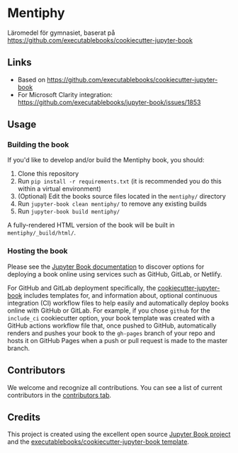 # Mentiphy

Läromedel för gymnasiet, baserat på https://github.com/executablebooks/cookiecutter-jupyter-book

## Links

- Based on https://github.com/executablebooks/cookiecutter-jupyter-book
- For Microsoft Clarity integration: https://github.com/executablebooks/jupyter-book/issues/1853

## Usage

### Building the book

If you'd like to develop and/or build the Mentiphy book, you should:

1. Clone this repository
2. Run `pip install -r requirements.txt` (it is recommended you do this within a virtual environment)
3. (Optional) Edit the books source files located in the `mentiphy/` directory
4. Run `jupyter-book clean mentiphy/` to remove any existing builds
5. Run `jupyter-book build mentiphy/`

A fully-rendered HTML version of the book will be built in `mentiphy/_build/html/`.

### Hosting the book

Please see the [Jupyter Book documentation](https://jupyterbook.org/publish/web.html) to discover options for deploying a book online using services such as GitHub, GitLab, or Netlify.

For GitHub and GitLab deployment specifically, the [cookiecutter-jupyter-book](https://github.com/executablebooks/cookiecutter-jupyter-book) includes templates for, and information about, optional continuous integration (CI) workflow files to help easily and automatically deploy books online with GitHub or GitLab. For example, if you chose `github` for the `include_ci` cookiecutter option, your book template was created with a GitHub actions workflow file that, once pushed to GitHub, automatically renders and pushes your book to the `gh-pages` branch of your repo and hosts it on GitHub Pages when a push or pull request is made to the master branch.

## Contributors

We welcome and recognize all contributions. You can see a list of current contributors in the [contributors tab](https://github.com/kladdy/mentiphy/graphs/contributors).

## Credits

This project is created using the excellent open source [Jupyter Book project](https://jupyterbook.org/) and the [executablebooks/cookiecutter-jupyter-book template](https://github.com/executablebooks/cookiecutter-jupyter-book).
